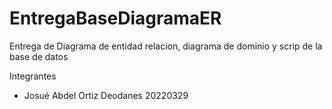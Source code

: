 # EntregaBaseDiagramaER
Entrega de Diagrama de entidad relacion, diagrama de dominio y scrip de la base de datos

Integrantes 
- Josué Abdel Ortiz Deodanes 20220329 
